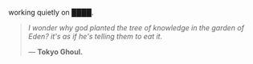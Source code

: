 working quietly on ████.


<!--QUOTE_START-->
> *I wonder why god planted the tree of knowledge in the garden of Eden? it's as if he's telling them to eat it.*  
>
>
> — **Tokyo Ghoul.**
<!--QUOTE_END-->
<!-- last updated: 2025-10-19T02:00:44.653896+00:00 -->
